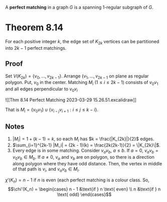 A **perfect matching** in a graph $G$ is a spanning 1-regular
subgraph of $G$.

# Theorem 8.14
For each positive integer $k$, the edge set of $K_{2k}$ vertices
can be partitioned into $2k-1$ perfect matchings.

## Proof
Set $V(K_{2k}) = \{v_0,\dots, v_{2k-1}\}$.
Arrange $\{v_1,\dots, v_{2k-1}$ on plane as regular polygon.
Put, $v_0$ in the center.
Matching $M_i$ ($1\leq i\leq 2k-1$)
consists of $v_0v_1$ and all edges perpendicular to $v_0v_i$

![[Thm 8.14 Perfect Matching 2023-03-29 15.26.51.excalidraw]]

That is $M_i = \{v_0v_1\}\cup \{v_{i-j}v_{i+1} : i\leq j \leq k-i\}$.

## Notes
1. $|M_i| = 1 + (k - 1) = k$, so each $M_i$  has $k = \frac{|K_{2k}|}{2}$ edges.
2. $\sum_{i=1}^{2k-1} |M_i| = (2k - 1)(k) = \frac{2k(2k-1)}{2} = \|K_{2k}\|$.
3. Every edge is in some matching. Consider $v_av_b$, $a\leq b$. If $a=0$, $v_av_b = v_0v_b\in{M_b}$. If $a\neq 0$, $v_a$ and $v_b$ are on polygon, so there is a direction along polygon where they have odd distance. Then, the vertex in middle of that path is $v_i$, and $v_av_b\in{M_i}$.

$\chi'(K_n) = n-1$ if $n$ is even (each perfect matching is a colour class. So,
$$\chi'(K_n) = \begin{cases}
n - 1 &\text{if } n \text{ even} \\
n &\text{if } n \text{ odd}
\end{cases}$$
